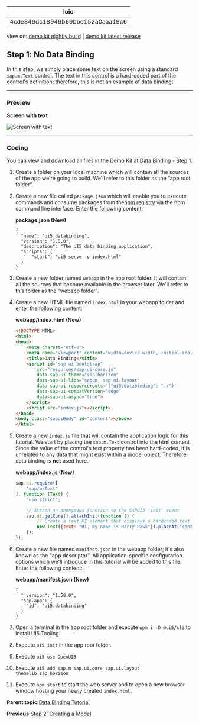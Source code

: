 <!-- loio4cde849dc18949b69bbe152a0aaa19c6 -->

| loio |
| -----|
| 4cde849dc18949b69bbe152a0aaa19c6 |

<div id="loio">

view on: [demo kit nightly build](https://sdk.openui5.org/nightly/#/topic/4cde849dc18949b69bbe152a0aaa19c6) | [demo kit latest release](https://sdk.openui5.org/topic/4cde849dc18949b69bbe152a0aaa19c6)</div>

## Step 1: No Data Binding

In this step, we simply place some text on the screen using a standard `sap.m.Text` control. The text in this control is a hard-coded part of the control's definition; therefore, this is not an example of data binding!

***

### Preview

  
  
**Screen with text**

![](images/loio6d391d527601499fbeb3734246b2c067_HiRes.png "Screen with text")

***

### Coding

You can view and download all files in the Demo Kit at [Data Binding - Step 1](https://sdk.openui5.org/entity/sap.ui.core.tutorial.databinding/sample/sap.ui.core.tutorial.databinding.01).

1.  Create a folder on your local machine which will contain all the sources of the app we're going to build. We'll refer to this folder as the “app root folder”.
2.  Create a new file called `package.json` which will enable you to execute commands and consume packages from the[npm registry](https://www.npmjs.com/) via the npm command line interface. Enter the following content:

    **package.json \(New\)**

    ```
    {
      "name": "ui5.databinding",
      "version": "1.0.0",
      "description": "The UI5 data binding application",
      "scripts": {
          "start": "ui5 serve -o index.html"
      }
    }
    
    ```

3.  Create a new folder named `webapp` in the app root folder. It will contain all the sources that become available in the browser later. We'll refer to this folder as the "webapp folder".

4.  Create a new HTML file named `index.html` in your webapp folder and enter the following content:

    **webapp/index.html \(New\)**

    ```html
    <!DOCTYPE HTML>
    <html>
    <head>
    	<meta charset="utf-8">
    	<meta name="viewport" content="width=device-width, initial-scale=1.0">
    	<title>Data Binding</title>
    	<script id="sap-ui-bootstrap"
    		src="resources/sap-ui-core.js"
    		data-sap-ui-theme="sap_horizon"
    		data-sap-ui-libs="sap.m, sap.ui.layout"
    		data-sap-ui-resourceroots='{"ui5.databinding": "./"}'
    		data-sap-ui-compatVersion="edge"
    		data-sap-ui-async="true">
    	</script>
    	<script src="index.js"></script>
    </head>
    <body class="sapUiBody" id="content"></body>
    </html>
    ```

5.  Create a new `index.js` file that will contain the application logic for this tutorial. We start by placing the `sap.m.Text` control into the html content. Since the value of the control's text property has been hard-coded, it is unrelated to any data that might exist within a model object. Therefore, data binding is **not** used here.

    **webapp/index.js \(New\)**

    ```js
    sap.ui.require([
    	"sap/m/Text"
    ], function (Text) {
    	"use strict";
    
    	// Attach an anonymous function to the SAPUI5 'init' event
    	sap.ui.getCore().attachInit(function () {
    		// Create a text UI element that displays a hardcoded text string
    		new Text({text: "Hi, my name is Harry Hawk"}).placeAt("content");
    	});
    });
    ```

6.  Create a new file named `manifest.json` in the webapp folder; it's also known as the "app descriptor". All application-specific configuration options which we'll introduce in this tutorial will be added to this file. Enter the following content:

    **webapp/manifest.json \(New\)**

    ```
    {
      "_version": "1.58.0",
      "sap.app": {
        "id": "ui5.databinding"
      }
    }
    ```

7.  Open a terminal in the app root folder and execute `npm i -D @ui5/cli` to install UI5 Tooling.

8.  Execute `ui5 init` in the app root folder.

9.  Execute `ui5 use OpenUI5`

10. Execute `ui5 add sap.m sap.ui.core sap.ui.layout themelib_sap_horizon`

11. Execute `npm start` to start the web server and to open a new browser window hosting your newly created `index.html`.


**Parent topic:**[Data Binding Tutorial](Data_Binding_Tutorial_e531093.md "In this tutorial, we will explain the concepts of data binding in OpenUI5.")

**Previous:**[Step 2: Creating a Model](Step_2_Creating_a_Model_5278bfd.md "In this step, we create a model as container for the data on which your application operates.")

